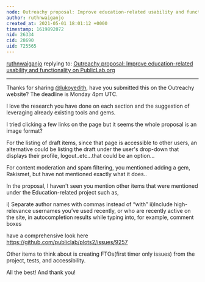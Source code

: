 ```yaml
---
node: Outreachy proposal: Improve education-related usability and functionality on PublicLab.org
author: ruthnwaiganjo
created_at: 2021-05-01 18:01:12 +0000
timestamp: 1619892072
nid: 26334
cid: 28690
uid: 725565
---
```




[ruthnwaiganjo](../profile/ruthnwaiganjo) replying to: [Outreachy proposal: Improve education-related usability and functionality on PublicLab.org](../notes/lukoyedith/04-27-2021/sample-draft)

----
Thanks for sharing [@lukoyedith](/profile/lukoyedith), have you submitted this on the Outreachy website? The deadline is Monday 4pm UTC.

I love the research you have done on each section and the suggestion of leveraging already existing tools and gems. 

I tried clicking a few links on the page but it seems the whole proposal is an image format?

For the listing of draft items, since that page is accessible to other users, an alternative could be listing the draft under the user's drop-down that displays their profile, logout..etc...that could be an option...


For content moderation and spam filtering, you mentioned adding a gem, Rakismet, but have not mentioned exactly what it does..

In the proposal, I haven't seen you mention other items that were mentioned under the Education-related project such as,

i) Separate author names with commas instead of “with”
ii)Include high-relevance usernames you’ve used recently, or who are recently active on the site, in autocompletion results while typing into, for example, comment boxes

have a comprehensive look here https://github.com/publiclab/plots2/issues/9257

Other items to think about is creating FTOs(first timer only issues) from the project, tests, and accessibility.

All the best! And thank you!